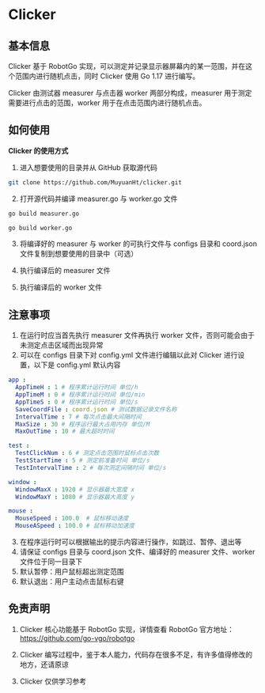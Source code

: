 # Clicker

## 基本信息

Clicker 基于 RobotGo 实现，可以测定并记录显示器屏幕内的某一范围，并在这个范围内进行随机点击，同时 Clicker 使用 Go 1.17 进行编写。

Clicker 由测试器 measurer 与点击器 worker 两部分构成，measurer 用于测定需要进行点击的范围，worker 用于在点击范围内进行随机点击。

## 如何使用

**Clicker 的使用方式**

1. 进入想要使用的目录并从 GitHub 获取源代码

```bash
git clone https://github.com/MuyuanHt/clicker.git
```

2. 打开源代码并编译 measurer.go 与 worker.go 文件

```bash
go build measurer.go

go build worker.go
```

3. 将编译好的 measurer 与 worker 的可执行文件与 configs 目录和 coord.json 文件复制到想要使用的目录中（可选）

4. 执行编译后的 measurer 文件

5. 执行编译后的 worker 文件

## 注意事项

1. 在运行时应当首先执行 measurer 文件再执行 worker 文件，否则可能会由于未测定点击区域而出现异常
2. 可以在 configs 目录下对 config.yml 文件进行编辑以此对 Clicker 进行设置，以下是 config.yml 默认内容

```yml
app :
  AppTimeH : 1 # 程序累计运行时间 单位/h
  AppTimeM : 0 # 程序累计运行时间 单位/min
  AppTimeS : 0 # 程序累计运行时间 单位/s
  SaveCoordFile : coord.json # 测试数据记录文件名称
  IntervalTime : 7 # 每次点击最大间隔时间
  MaxSize : 30 # 程序运行最大占用内存 单位/M
  MaxOutTime : 10 # 最大超时时间

test :
  TestClickNum : 6 # 测定点击范围时鼠标点击次数
  TestStartTime : 5 # 测定前准备时间 单位/s
  TestIntervalTime : 2 # 每次测定间隔时间 单位/s

window :
  WindowMaxX : 1920 # 显示器最大宽度 x
  WindowMaxY : 1080 # 显示器最大高度 y

mouse :
  MouseSpeed : 100.0  # 鼠标移动速度
  MouseASpeed : 100.0 # 鼠标移动加速度
```

3. 在程序运行时可以根据输出的提示内容进行操作，如跳过、暂停、退出等
4. 请保证 configs 目录与 coord.json 文件、编译好的 measurer 文件、worker 文件位于同一目录下
5. 默认暂停：用户鼠标超出测定范围
6. 默认退出：用户主动点击鼠标右键

## 免责声明

1. Clicker 核心功能基于 RobotGo 实现，详情查看 RobotGo 官方地址：https://github.com/go-vgo/robotgo

2. Clicker 编写过程中，鉴于本人能力，代码存在很多不足，有许多值得修改的地方，还请原谅

3. Clicker 仅供学习参考
